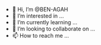 - 👋 Hi, I’m @BEN-AGAH
- 👀 I’m interested in ...
- 🌱 I’m currently learning ...
- 💞️ I’m looking to collaborate on ...
- 📫 How to reach me ...

<!---
BEN-AGAH/BEN-AGAH is a ✨ special ✨ repository because its `README.md` (this file) appears on your GitHub profile.
You can click the Preview link to take a look at your changes.
--->
